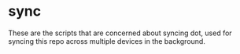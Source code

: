 # sync

These are the scripts that are concerned about syncing dot, used for syncing this repo across multiple devices in the background.
